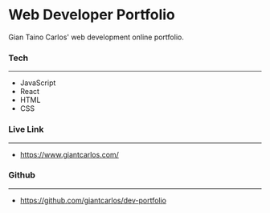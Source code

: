 # **Web Developer Portfolio**
Gian Taino Carlos' web development online portfolio.

### **Tech**
---

- JavaScript
- React
- HTML
- CSS


### **Live Link**
---

- https://www.giantcarlos.com/


### **Github**
---

- https://github.com/giantcarlos/dev-portfolio
